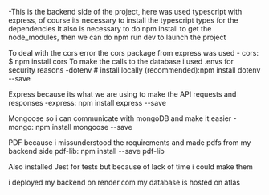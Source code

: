 -This is the backend side of the project, here was used typescript with express, of course its necessary to install the typescript types for the dependencies
  It also is necessary to do npm install to get the node_modules, then we can do npm run dev to launch the project

  To deal with the cors error the cors package from express was used
    - cors: $ npm install cors
  To make the calls to the database i used .envs for security reasons
   -dotenv # install locally (recommended):npm install dotenv --save
   
  Express because its what we are using to make the API requests and responses
   -express:  npm install express --save

  Mongoose so i can communicate with mongoDB and make it easier 
   -mongo: npm install mongoose --save

  PDF because i missunderstood the requirements and made pdfs from my backend side
   pdf-lib: npm install --save pdf-lib

   Also installed Jest for tests but because of lack of time i could make them

  i deployed my backend on render.com
  my database is hosted on atlas 
  